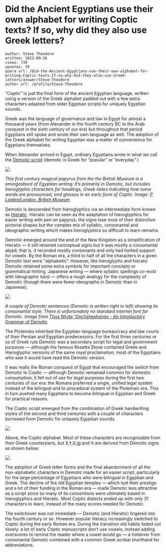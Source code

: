 # Did the Ancient Egyptians use their own alphabet for writing Coptic texts? If so, why did they also use Greek letters?

	author: Steve Theodore
	written: 2022-09-26
	views: 739
	upvotes: 39
	quora url: /Did-the-Ancient-Egyptians-use-their-own-alphabet-for-writing-Coptic-texts-If-so-why-did-they-also-use-Greek-letters/answer/Steve-Theodore
	author url: /profile/Steve-Theodore


“Coptic” is just the final form of the ancient Egyptian language, written using a version of the Greek alphabet padded out with a few extra characters adapted from older Egyptian scripts for uniquely Egyptian sounds.

Greek was the language of governance and law in Egypt for almost a thousand years (from Alexander in the fourth century BC to the Arab conquest in the sixth century of our era) but throughout that period Egyptians still spoke and wrote their own language as well. The adoption of the Greek alphabet for writing Egyptian was a matter of convenience for Egyptians themselves.

When Alexander arrived in Egypt, ordinary Egyptians wrote in what we call the [Demotic script](https://www.arce.org/resource/demotic-history-development-and-techniques-ancient-egypts-popular-script) (demotic is Greek for “popular” or “everyday”.)

![](https://qph.cf2.quoracdn.net/main-qimg-e937fa284a04169978da30546c380d0b-lq)

_This first century magical papyrus from the the British Museum is a smorgasbord of Egyptian writing: It’s primarily in Demotic, but includes hieroglyphic characters for headings, Greek notes indicating how some words are pronounced, and glosses in an early form of Coptic. Image:_ _[P Leiden/London, British Museum](https://www.britishmuseum.org/collection/image/933551001)_ 

Demotic is descended from hieroglyphics via an intermediate form known as [Hieratic](https://en.wikipedia.org/wiki/Hieratic). Hieratic can be seen as the adaptation of hieroglyphics for easier writing with pen on papyrus; the signs lose most of their distinctive pictorial shapes but the complex mix of syllabic, consonantal and ideographic writing which makes hieroglyphics so difficult to learn remains.

Demotic emerged around the end of the New Kingdom as a simplification of Hieratic — it still retained conceptual signs but it was mostly a consonantal abjad; that is, it recorded mostly consonants and only had limited support for vowels. By the Roman era, a third to half of all the characters in a given Demotic text were “alphabetic”. However, like hieroglyphs and hieratic Demotic retained some extra symbols for important concepts or grammatical hinting. Japanese writing — where syllabic spellings co-exist with ideographic kanji — offers a rough analogy for the complexity of Demotic (though there were fewer ideographs in Demotic than in Japanese).

![](https://qph.cf2.quoracdn.net/main-qimg-dba1ef338dcacf1f7a85b457a88d1c38-pjlq)

_A couple of Demotic sentences (Demotic is written right to left) showing its consonantal style. There is unfortunately no standard internet font for Demotic. Image from_ [Thus Wrote 'Onchsheshonqy - An Introductory Grammar of Demotic](https://oi.uchicago.edu/research/publications/saoc/saoc-45-thus-wrote-onchsheshonqy-introductory-grammar-demotic)

The Ptolemies inherited the Egyptian-language bureaucracy and law courts of their Persian and Egyptian predecessors. For the first three centuries or so of Greek rule Demotic was a secondary script for legal and government purposes — although the famous Rosetta Stone contained Greek and Hieroglyphic versions of the same royal proclamation, most of the Egyptians who saw it would have read the Demotic version.

It was really the Roman conquest of Egypt that encouraged the switch from Demotic to Coptic — although Demotic remained common for domestic consumption, it fell out of use for legal purposes during the first two centuries of our era: the Romans preferred a single, unified legal system instead of the bilingual and bi-procedural system of the Ptolemaic era. This in turn pushed many Egyptians to become bilingual in Egyptian and Greek for practical reasons.

The Coptic script emerged from the combination of Greek handwriting styles of the second and third centuries with a couple of characters borrowed from Demotic for uniquely Egyptian sounds.

![](https://qph.cf2.quoracdn.net/main-qimg-94fb8c85f2095dce9e5ed6ada2e5f31f-pjlq)

Above, the Coptic alphabet. Most of these characters are recognizable from their Greek counterparts, but Ϫ,Ϯ,Ϩ,Ϣ and Ϥ are derived from Demotic signs as shown below:

![](https://qph.cf2.quoracdn.net/main-qimg-cb4d4db5913ae082c09d475664380e74-pjlq)

The adoption of Greek letter forms and the final abandonment of all the non-alphabetic characters in Demotic made for an easier script, particularly for the large percentage of Egyptians who were bilingual in Egyptian and Greek. The decline of the old Egyptian temples — which lost their prestige and a lot of their funding in the Roman era — made Demotic less attractive as a script since so many of its conventions were ultimately based in hieroglyphics and Hieratic. Most Coptic dialects ended up with only 31 characters to learn, instead of the many scores needed for Demotic.

The switchover was not immediate — Demotic (and Hieratic) lingered into the fourth century or so. However popular literacy increasingly switched to Coptic during the early Roman era. During the transition old habits faded out slowly: a lot of early Coptic manuscripts don’t use vowels, instead adding overscores to remind the reader where a vowel would go — a holdover from consonantal Demotic combined with a common Greek scribal shorthand for abbreviations.

